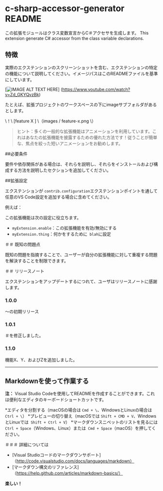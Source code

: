 # c-sharp-accessor-generator README

この拡張モジュールはクラス変数宣言からC＃アクセサを生成します。
This extension generate C# accessor from the class variable declarations.

## 特徴

実際のエクステンションのスクリーンショットを含む、エクステンションの特定の機能について説明してください。イメージパスはこのREADMEファイルを基準にしています。

[![IMAGE ALT TEXT HERE](https://img.youtube.com/vi/Zd_GKYQvzBk/0.jpg)]
(https://www.youtube.com/watch?v=Zd_GKYQvzBk)

たとえば、拡張プロジェクトのワークスペースの下にimageサブフォルダがあるとします。

\！\ [feature X \] \（images / feature-x.png \）

>ヒント：多くの一般的な拡張機能はアニメーションを利用しています。これはあなたの拡張機能を披露するための優れた方法です！従うことが簡単な、焦点を絞った短いアニメーションをお勧めします。

##必要条件

要件や依存関係がある場合は、それらを説明し、それらをインストールおよび構成する方法を説明したセクションを追加してください。

##拡張設定

エクステンションが `contrib.configuration`エクステンションポイントを通して任意のVS Code設定を追加する場合に含めてください。

例えば：

この拡張機能は次の設定に役立ちます。

* `myExtension.enable`：この拡張機能を有効/無効にする
* `myExtension.thing`：何かをするために` blah`に設定

＃＃ 既知の問題点

既知の問題を指摘することで、ユーザーが自分の拡張機能に対して重複する問題を解決することを制限できます。

＃＃ リリースノート

エクステンションをアップデートするにつれて、ユーザはリリースノートに感謝します。

### 1.0.0

〜の初期リリース

### 1.0.1

＃を修正しました。

### 1.1.0

機能X、Y、およびZを追加しました。

-------------------------------------------------- -------------------------------------------------- -------

## Markdownを使って作業する

**注：** Visual Studio Codeを使用してREADMEを作成することができます。これは便利なエディタのキーボードショートカットです。

*エディタを分割する（macOSの場合は `Cmd + \`、WindowsとLinuxの場合は `Ctrl + \`）
*プレビューの切り替え（macOSでは `Shift + CMD + V`、WindowsとLinuxでは` Shift + Ctrl + V`）
*マークダウンスニペットのリストを見るには `Ctrl + Space`（Windows、Linux）または` Cmd + Space`（macOS）を押してください。

＃＃＃ 詳細については

* [Visual Studioコードのマークダウンサポート]（http://code.visualstudio.com/docs/languages/markdown）
* [マークダウン構文のリファレンス]（https://help.github.com/articles/markdown-basics/）

**楽しい！**